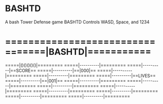 # BASHTD
A bash Tower Defense game BASHTD
Controls WASD, Space, and 1234

==========================
=======|BASHTD|===========
==========================
=====|()()()()()|=========
=====|----------|=========
=====|----------|==SCORE==
=====|----------|==|000|==
=====|----------|=========
=====|----------|=========
=====|----------|==LIVES==
=====|----------|==|001|==
=====|----------|=========
=====|----------|=========
=====|----------|=========
=====|----------|=========
=====|----------|=========
=====|----------|=========
=====|----------|=========
=====|----------|=========
